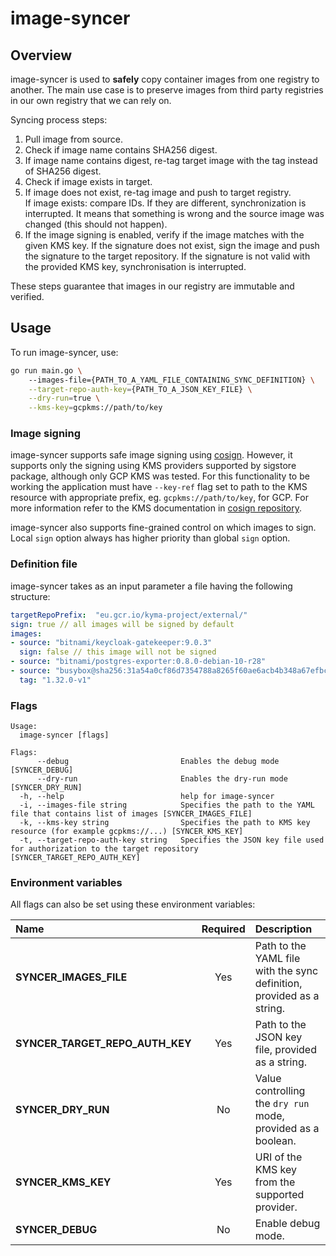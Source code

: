 # image-syncer

## Overview

image-syncer is used to **safely** copy container images from one registry to another. 
The main use case is to preserve images from third party registries in our own registry that we can rely on.

Syncing process steps:
1. Pull image from source.
2. Check if image name contains SHA256 digest.
3. If image name contains digest, re-tag target image with the tag instead of SHA256 digest.
4. Check if image exists in target.
5. If image does not exist, re-tag image and push to target registry.  
If image exists: compare IDs. If they are different, synchronization is interrupted. It means that something is wrong and the source image was changed (this should not happen).
6. If the image signing is enabled, verify if the image matches with the given KMS key. If the signature does not exist, sign the image and push the signature to the target repository. If the signature is not valid with the provided KMS key, synchronisation is interrupted.

These steps guarantee that images in our registry are immutable and verified.

## Usage

To run image-syncer, use:
```bash
go run main.go \ 
    --images-file={PATH_TO_A_YAML_FILE_CONTAINING_SYNC_DEFINITION} \
    --target-repo-auth-key={PATH_TO_A_JSON_KEY_FILE} \
    --dry-run=true \
    --kms-key=gcpkms://path/to/key
```

### Image signing

image-syncer supports safe image signing using [cosign](https://github.com/sigstore/cosign).
However, it supports only the signing using KMS providers supported by sigstore package, although only GCP KMS was tested.
For this functionality to be working the application must have `--key-ref` flag set to path to the KMS resource with appropriate prefix, eg. `gcpkms://path/to/key`, for GCP.
For more information refer to the KMS documentation in [cosign repository](https://github.com/sigstore/cosign/blob/main/KMS.md).

image-syncer also supports fine-grained control on which images to sign. Local `sign` option always has higher priority than global `sign` option.

### Definition file

image-syncer takes as an input parameter a file having the following structure: 

```yaml
targetRepoPrefix:  "eu.gcr.io/kyma-project/external/"
sign: true // all images will be signed by default
images:
- source: "bitnami/keycloak-gatekeeper:9.0.3"
  sign: false // this image will not be signed
- source: "bitnami/postgres-exporter:0.8.0-debian-10-r28"
- source: "busybox@sha256:31a54a0cf86d7354788a8265f60ae6acb4b348a67efbcf7c1007dd3cf7af05ab"
  tag: "1.32.0-v1"
```

### Flags

```
Usage:
  image-syncer [flags]

Flags:
      --debug                         Enables the debug mode [SYNCER_DEBUG]
      --dry-run                       Enables the dry-run mode [SYNCER_DRY_RUN]
  -h, --help                          help for image-syncer
  -i, --images-file string            Specifies the path to the YAML file that contains list of images [SYNCER_IMAGES_FILE]
  -k, --kms-key string                Specifies the path to KMS key resource (for example gcpkms://...) [SYNCER_KMS_KEY]
  -t, --target-repo-auth-key string   Specifies the JSON key file used for authorization to the target repository [SYNCER_TARGET_REPO_AUTH_KEY]
```


### Environment variables

All flags can also be set using these environment variables:

| Name                           | Required | Description                                                           |
| :----------------------------- | :------: | :-------------------------------------------------------------------- |
| **SYNCER_IMAGES_FILE**         |    Yes   | Path to the YAML file with the sync definition, provided as a string.|
| **SYNCER_TARGET_REPO_AUTH_KEY**|    Yes   | Path to the JSON key file, provided as a string.|
| **SYNCER_DRY_RUN**             |    No    | Value controlling the `dry run` mode, provided as a boolean.|
| **SYNCER_KMS_KEY**| Yes | URI of the KMS key from the supported provider.|
|**SYNCER_DEBUG**|No|Enable debug mode.|
